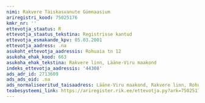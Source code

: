 ```yaml
---
nimi: Rakvere Täiskasvanute Gümnaasium
ariregistri_kood: 75025176
kmkr_nr: ''
ettevotja_staatus: R
ettevotja_staatus_tekstina: Registrisse kantud
ettevotja_esmakande_kpv: 05.03.2001
ettevotja_aadress: .na
asukoht_ettevotja_aadressis: Rohuaia tn 12
asukoha_ehak_kood: 663
asukoha_ehak_tekstina: Rakvere linn, Lääne-Viru maakond
indeks_ettevotja_aadressis: '44308'
ads_adr_id: 2713609
ads_ads_oid: .na
ads_normaliseeritud_taisaadress: Lääne-Viru maakond, Rakvere linn, Rohuaia tn 12
teabesysteemi_link: https://ariregister.rik.ee/ettevotja.py?ark=75025176&ref=rekvisiidid
---
```

